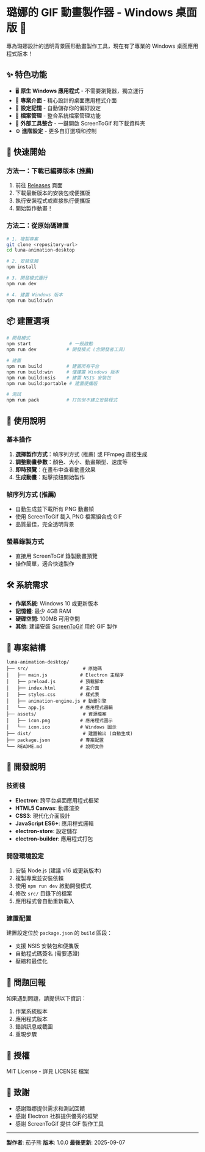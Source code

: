 # 璐娜的 GIF 動畫製作器 - Windows 桌面版 🌙

專為璐娜設計的透明背景圓形動畫製作工具，現在有了專業的 Windows 桌面應用程式版本！

## ✨ 特色功能

- 🖥️ **原生 Windows 應用程式** - 不需要瀏覽器，獨立運行
- 🎯 **專業介面** - 精心設計的桌面應用程式介面
- 💾 **設定記憶** - 自動儲存你的偏好設定
- 📁 **檔案管理** - 整合系統檔案管理功能
- 🔗 **外部工具整合** - 一鍵開啟 ScreenToGif 和下載資料夾
- ⚙️ **進階設定** - 更多自訂選項和控制

## 🚀 快速開始

### 方法一：下載已編譯版本 (推薦)
1. 前往 [Releases](../../releases) 頁面
2. 下載最新版本的安裝包或便攜版
3. 執行安裝程式或直接執行便攜版
4. 開始製作動畫！

### 方法二：從原始碼建置
```bash
# 1. 複製專案
git clone <repository-url>
cd luna-animation-desktop

# 2. 安裝依賴
npm install

# 3. 開發模式運行
npm run dev

# 4. 建置 Windows 版本
npm run build:win
```

## 📦 建置選項

```bash
# 開發模式
npm start              # 一般啟動
npm run dev           # 開發模式 (含開發者工具)

# 建置
npm run build         # 建置所有平台
npm run build:win     # 僅建置 Windows 版本
npm run build:nsis    # 建置 NSIS 安裝包
npm run build:portable # 建置便攜版

# 測試
npm run pack          # 打包但不建立安裝程式
```

## 🎨 使用說明

### 基本操作
1. **選擇製作方式**：幀序列方式 (推薦) 或 FFmpeg 直接生成
2. **調整動畫參數**：顏色、大小、動畫類型、速度等
3. **即時預覽**：在畫布中查看動畫效果
4. **生成動畫**：點擊按鈕開始製作

### 幀序列方式 (推薦)
- 自動生成並下載所有 PNG 動畫幀
- 使用 ScreenToGif 載入 PNG 檔案組合成 GIF
- 品質最佳，完全透明背景

### 螢幕錄製方式
- 直接用 ScreenToGif 錄製動畫預覽
- 操作簡單，適合快速製作

## 🛠️ 系統需求

- **作業系統**: Windows 10 或更新版本
- **記憶體**: 最少 4GB RAM
- **硬碟空間**: 100MB 可用空間
- **其他**: 建議安裝 [ScreenToGif](https://www.screentogif.com/) 用於 GIF 製作

## 📁 專案結構

```
luna-animation-desktop/
├── src/                    # 原始碼
│   ├── main.js            # Electron 主程序
│   ├── preload.js         # 預載腳本
│   ├── index.html         # 主介面
│   ├── styles.css         # 樣式表
│   ├── animation-engine.js # 動畫引擎
│   └── app.js             # 應用程式邏輯
├── assets/                 # 資源檔案
│   ├── icon.png           # 應用程式圖示
│   └── icon.ico           # Windows 圖示
├── dist/                   # 建置輸出 (自動生成)
├── package.json           # 專案配置
└── README.md              # 說明文件
```

## 🔧 開發說明

### 技術棧
- **Electron**: 跨平台桌面應用程式框架
- **HTML5 Canvas**: 動畫渲染
- **CSS3**: 現代化介面設計
- **JavaScript ES6+**: 應用程式邏輯
- **electron-store**: 設定儲存
- **electron-builder**: 應用程式打包

### 開發環境設定
1. 安裝 Node.js (建議 v16 或更新版本)
2. 複製專案並安裝依賴
3. 使用 `npm run dev` 啟動開發模式
4. 修改 `src/` 目錄下的檔案
5. 應用程式會自動重新載入

### 建置配置
建置設定位於 `package.json` 的 `build` 區段：
- 支援 NSIS 安裝包和便攜版
- 自動程式碼簽名 (需要憑證)
- 壓縮和最佳化

## 🐛 問題回報

如果遇到問題，請提供以下資訊：
1. 作業系統版本
2. 應用程式版本
3. 錯誤訊息或截圖
4. 重現步驟

## 📄 授權

MIT License - 詳見 LICENSE 檔案

## 🙏 致謝

- 感謝璐娜提供需求和測試回饋
- 感謝 Electron 社群提供優秀的框架
- 感謝 ScreenToGif 提供 GIF 製作工具

---

**製作者**: 茄子熊
**版本**: 1.0.0
**最後更新**: 2025-09-07
